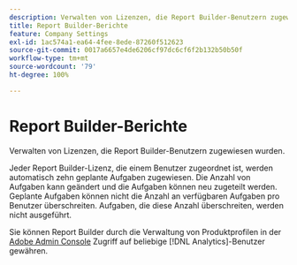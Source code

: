 ```yaml
---
description: Verwalten von Lizenzen, die Report Builder-Benutzern zugewiesen wurden.
title: Report Builder-Berichte
feature: Company Settings
exl-id: 1ac574a1-ea64-4fee-8ede-87260f512623
source-git-commit: 0017a6657e4de6206cf97dc6cf6f2b132b50b50f
workflow-type: tm+mt
source-wordcount: '79'
ht-degree: 100%

---
```


# Report Builder-Berichte

Verwalten von Lizenzen, die Report Builder-Benutzern zugewiesen wurden.

Jeder Report Builder-Lizenz, die einem Benutzer zugeordnet ist, werden automatisch zehn geplante Aufgaben zugewiesen. Die Anzahl von Aufgaben kann geändert und die Aufgaben können neu zugeteilt werden. Geplante Aufgaben können nicht die Anzahl an verfügbaren Aufgaben pro Benutzer überschreiten. Aufgaben, die diese Anzahl überschreiten, werden nicht ausgeführt.

Sie können Report Builder durch die Verwaltung von Produktprofilen in der [Adobe Admin Console](/help/admin/admin-console/home.md) Zugriff auf beliebige [!DNL Analytics]-Benutzer gewähren.
